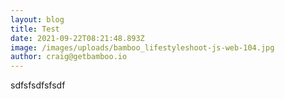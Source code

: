 ```yaml
---
layout: blog
title: Test
date: 2021-09-22T08:21:48.893Z
image: /images/uploads/bamboo_lifestyleshoot-js-web-104.jpg
author: craig@getbamboo.io
---
```

sdfsfsdfsfsdf